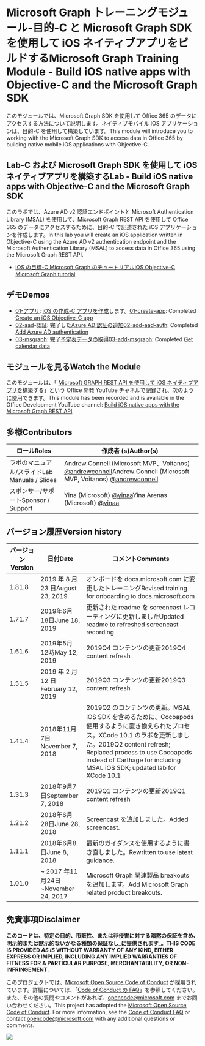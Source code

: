 # <a name="microsoft-graph-training-module---build-ios-native-apps-with-objective-c-and-the-microsoft-graph-sdk"></a><span data-ttu-id="9b706-101">Microsoft Graph トレーニングモジュール-目的-C と Microsoft Graph SDK を使用して iOS ネイティブアプリをビルドする</span><span class="sxs-lookup"><span data-stu-id="9b706-101">Microsoft Graph Training Module - Build iOS native apps with Objective-C and the Microsoft Graph SDK</span></span>

<span data-ttu-id="9b706-102">このモジュールでは、Microsoft Graph SDK を使用して Office 365 のデータにアクセスする方法について説明します。ネイティブモバイル iOS アプリケーションは、目的-C を使用して構築しています。</span><span class="sxs-lookup"><span data-stu-id="9b706-102">This module will introduce you to working with the Microsoft Graph SDK to access data in Office 365 by building native mobile iOS applications with Objective-C.</span></span>

## <a name="lab---build-ios-native-apps-with-objective-c-and-the-microsoft-graph-sdk"></a><span data-ttu-id="9b706-103">Lab-C および Microsoft Graph SDK を使用して iOS ネイティブアプリを構築する</span><span class="sxs-lookup"><span data-stu-id="9b706-103">Lab - Build iOS native apps with Objective-C and the Microsoft Graph SDK</span></span>

<span data-ttu-id="9b706-104">このラボでは、Azure AD v2 認証エンドポイントと Microsoft Authentication Library (MSAL) を使用して、Microsoft Graph REST API を使用して Office 365 のデータにアクセスするために、目的-C で記述された iOS アプリケーションを作成します。</span><span class="sxs-lookup"><span data-stu-id="9b706-104">In this lab you will create an iOS application written in Objective-C using the Azure AD v2 authentication endpoint and the Microsoft Authentication Library (MSAL) to access data in Office 365 using the Microsoft Graph REST API.</span></span>

- [<span data-ttu-id="9b706-105">iOS の目標-C Microsoft Graph のチュートリアル</span><span class="sxs-lookup"><span data-stu-id="9b706-105">iOS Objective-C Microsoft Graph tutorial</span></span>](https://docs.microsoft.com/graph/tutorials/ios-objectivec)

## <a name="demos"></a><span data-ttu-id="9b706-106">デモ</span><span class="sxs-lookup"><span data-stu-id="9b706-106">Demos</span></span>

- <span data-ttu-id="9b706-107">[01-アプリ](demos/01-create-app): [iOS の作成-C アプリを作成](https://docs.microsoft.com/graph/tutorials/ios-objectivec?tutorial-step=1)します。</span><span class="sxs-lookup"><span data-stu-id="9b706-107">[01-create-app](demos/01-create-app): Completed [Create an iOS Objective-C app](https://docs.microsoft.com/graph/tutorials/ios-objectivec?tutorial-step=1)</span></span>
- <span data-ttu-id="9b706-108">[02-aad](demos/02-add-aad-auth)-認証: 完了した[Azure AD 認証の追加](https://docs.microsoft.com/graph/tutorials/ios-objectivec?tutorial-step=3)</span><span class="sxs-lookup"><span data-stu-id="9b706-108">[02-add-aad-auth](demos/02-add-aad-auth): Completed [Add Azure AD authentication](https://docs.microsoft.com/graph/tutorials/ios-objectivec?tutorial-step=3)</span></span>
- <span data-ttu-id="9b706-109">[03-msgraph](demos/03-add-msgraph): 完了[予定表データの取得](https://docs.microsoft.com/graph/tutorials/ios-objectivec?tutorial-step=4)</span><span class="sxs-lookup"><span data-stu-id="9b706-109">[03-add-msgraph](demos/03-add-msgraph): Completed [Get calendar data](https://docs.microsoft.com/graph/tutorials/ios-objectivec?tutorial-step=4)</span></span>

## <a name="watch-the-module"></a><span data-ttu-id="9b706-110">モジュールを見る</span><span class="sxs-lookup"><span data-stu-id="9b706-110">Watch the Module</span></span>

<span data-ttu-id="9b706-111">このモジュールは、「 [Microsoft GRAPH REST API を使用して iOS ネイティブアプリを構築](https://youtu.be/Gg8Qy1Dqyzw)する」という Office 開発 YouTube チャネルで記録され、次のように使用できます。</span><span class="sxs-lookup"><span data-stu-id="9b706-111">This module has been recorded and is available in the Office Development YouTube channel: [Build iOS native apps with the Microsoft Graph REST API](https://youtu.be/Gg8Qy1Dqyzw)</span></span>

## <a name="contributors"></a><span data-ttu-id="9b706-112">多様</span><span class="sxs-lookup"><span data-stu-id="9b706-112">Contributors</span></span>

|        <span data-ttu-id="9b706-113">ロール</span><span class="sxs-lookup"><span data-stu-id="9b706-113">Roles</span></span>         |                                       <span data-ttu-id="9b706-114">作成者 (s)</span><span class="sxs-lookup"><span data-stu-id="9b706-114">Author(s)</span></span>                                       |
| -------------------- | ------------------------------------------------------------------------------------- |
| <span data-ttu-id="9b706-115">ラボのマニュアル/スライド</span><span class="sxs-lookup"><span data-stu-id="9b706-115">Lab Manuals / Slides</span></span> | <span data-ttu-id="9b706-116">Andrew Connell (Microsoft MVP、Voitanos) [@andrewconnell](//github.com/andrewconnell)</span><span class="sxs-lookup"><span data-stu-id="9b706-116">Andrew Connell (Microsoft MVP, Voitanos) [@andrewconnell](//github.com/andrewconnell)</span></span> |
| <span data-ttu-id="9b706-117">スポンサー/サポート</span><span class="sxs-lookup"><span data-stu-id="9b706-117">Sponsor / Support</span></span>    | <span data-ttu-id="9b706-118">Yina (Microsoft) [@yinaa](//github.com/yinaa)</span><span class="sxs-lookup"><span data-stu-id="9b706-118">Yina Arenas (Microsoft) [@yinaa](//github.com/yinaa)</span></span>                                  |

## <a name="version-history"></a><span data-ttu-id="9b706-119">バージョン履歴</span><span class="sxs-lookup"><span data-stu-id="9b706-119">Version history</span></span>

| <span data-ttu-id="9b706-120">バージョン</span><span class="sxs-lookup"><span data-stu-id="9b706-120">Version</span></span> |        <span data-ttu-id="9b706-121">日付</span><span class="sxs-lookup"><span data-stu-id="9b706-121">Date</span></span>        |                                                               <span data-ttu-id="9b706-122">コメント</span><span class="sxs-lookup"><span data-stu-id="9b706-122">Comments</span></span>                                                               |
| ------- | ------------------ | ------------------------------------------------------------------------------------------------------------------------------------ |
| <span data-ttu-id="9b706-123">1.8</span><span class="sxs-lookup"><span data-stu-id="9b706-123">1.8</span></span>     | <span data-ttu-id="9b706-124">2019 年 8 月 23 日</span><span class="sxs-lookup"><span data-stu-id="9b706-124">August 23, 2019</span></span>    | <span data-ttu-id="9b706-125">オンボードを docs.microsoft.com に変更したトレーニング</span><span class="sxs-lookup"><span data-stu-id="9b706-125">Revised training for onboarding to docs.microsoft.com</span></span>                                                                                |
| <span data-ttu-id="9b706-126">1.7</span><span class="sxs-lookup"><span data-stu-id="9b706-126">1.7</span></span>     | <span data-ttu-id="9b706-127">2019年6月18日</span><span class="sxs-lookup"><span data-stu-id="9b706-127">June 18, 2019</span></span>      | <span data-ttu-id="9b706-128">更新された readme を screencast レコーディングに更新しました</span><span class="sxs-lookup"><span data-stu-id="9b706-128">Updated readme to refreshed screencast recording</span></span>                                                                                     |
| <span data-ttu-id="9b706-129">1.6</span><span class="sxs-lookup"><span data-stu-id="9b706-129">1.6</span></span>     | <span data-ttu-id="9b706-130">2019年5月12時</span><span class="sxs-lookup"><span data-stu-id="9b706-130">May 12, 2019</span></span>       | <span data-ttu-id="9b706-131">2019Q4 コンテンツの更新</span><span class="sxs-lookup"><span data-stu-id="9b706-131">2019Q4 content refresh</span></span>                                                                                                               |
| <span data-ttu-id="9b706-132">1.5</span><span class="sxs-lookup"><span data-stu-id="9b706-132">1.5</span></span>     | <span data-ttu-id="9b706-133">2019 年 2 月 12 日</span><span class="sxs-lookup"><span data-stu-id="9b706-133">February 12, 2019</span></span>  | <span data-ttu-id="9b706-134">2019Q3 コンテンツの更新</span><span class="sxs-lookup"><span data-stu-id="9b706-134">2019Q3 content refresh</span></span>                                                                                                               |
| <span data-ttu-id="9b706-135">1.4</span><span class="sxs-lookup"><span data-stu-id="9b706-135">1.4</span></span>     | <span data-ttu-id="9b706-136">2018年11月7日</span><span class="sxs-lookup"><span data-stu-id="9b706-136">November 7, 2018</span></span>   | <span data-ttu-id="9b706-137">2019Q2 のコンテンツの更新。MSAL iOS SDK を含めるために、Cocoapods 使用するように置き換えられたプロセス。XCode 10.1 のラボを更新しました。</span><span class="sxs-lookup"><span data-stu-id="9b706-137">2019Q2 content refresh; Replaced process to use Cocoapods instead of Carthage for including MSAL iOS SDK; updated lab for XCode 10.1</span></span> |
| <span data-ttu-id="9b706-138">1.3</span><span class="sxs-lookup"><span data-stu-id="9b706-138">1.3</span></span>     | <span data-ttu-id="9b706-139">2018年9月7日</span><span class="sxs-lookup"><span data-stu-id="9b706-139">September 7, 2018</span></span>  | <span data-ttu-id="9b706-140">2019Q1 コンテンツの更新</span><span class="sxs-lookup"><span data-stu-id="9b706-140">2019Q1 content refresh</span></span>                                                                                                               |
| <span data-ttu-id="9b706-141">1.2</span><span class="sxs-lookup"><span data-stu-id="9b706-141">1.2</span></span>     | <span data-ttu-id="9b706-142">2018年6月28日</span><span class="sxs-lookup"><span data-stu-id="9b706-142">June 28, 2018</span></span>      | <span data-ttu-id="9b706-143">Screencast を追加しました。</span><span class="sxs-lookup"><span data-stu-id="9b706-143">Added screencast.</span></span>                                                                                                                    |
| <span data-ttu-id="9b706-144">1.1</span><span class="sxs-lookup"><span data-stu-id="9b706-144">1.1</span></span>     | <span data-ttu-id="9b706-145">2018年6月8日</span><span class="sxs-lookup"><span data-stu-id="9b706-145">June 8, 2018</span></span>       | <span data-ttu-id="9b706-146">最新のガイダンスを使用するように書き直しました。</span><span class="sxs-lookup"><span data-stu-id="9b706-146">Rewritten to use latest guidance.</span></span>                                                                                                    |
| <span data-ttu-id="9b706-147">1.0</span><span class="sxs-lookup"><span data-stu-id="9b706-147">1.0</span></span>     | <span data-ttu-id="9b706-148">~ 2017 年11月24日</span><span class="sxs-lookup"><span data-stu-id="9b706-148">~November 24, 2017</span></span> | <span data-ttu-id="9b706-149">Microsoft Graph 関連製品 breakouts を追加します。</span><span class="sxs-lookup"><span data-stu-id="9b706-149">Add Microsoft Graph related product breakouts.</span></span>                                                                                       |

## <a name="disclaimer"></a><span data-ttu-id="9b706-150">免責事項</span><span class="sxs-lookup"><span data-stu-id="9b706-150">Disclaimer</span></span>

<span data-ttu-id="9b706-151">**このコードは、特定の目的、市販性、または非侵害に対する暗黙の保証を含め、明示的または黙示的ないかなる種類の保証なし_に提供されます_。**</span><span class="sxs-lookup"><span data-stu-id="9b706-151">**THIS CODE IS PROVIDED _AS IS_ WITHOUT WARRANTY OF ANY KIND, EITHER EXPRESS OR IMPLIED, INCLUDING ANY IMPLIED WARRANTIES OF FITNESS FOR A PARTICULAR PURPOSE, MERCHANTABILITY, OR NON-INFRINGEMENT.**</span></span>

<span data-ttu-id="9b706-p101">このプロジェクトでは、[Microsoft Open Source Code of Conduct](https://opensource.microsoft.com/codeofconduct/) が採用されています。詳細については、「[Code of Conduct の FAQ](https://opensource.microsoft.com/codeofconduct/faq/)」を参照してください。また、その他の質問やコメントがあれば、[opencode@microsoft.com](mailto:opencode@microsoft.com) までお問い合わせください。</span><span class="sxs-lookup"><span data-stu-id="9b706-p101">This project has adopted the [Microsoft Open Source Code of Conduct](https://opensource.microsoft.com/codeofconduct/). For more information, see the [Code of Conduct FAQ](https://opensource.microsoft.com/codeofconduct/faq/) or contact [opencode@microsoft.com](mailto:opencode@microsoft.com) with any additional questions or comments.</span></span>

<img src="https://telemetry.sharepointpnp.com/msgraph-training-ios-objectivec" />
